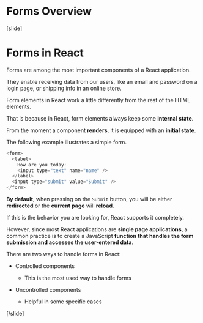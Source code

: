 # Forms Overview

[slide]

# Forms in React

Forms are among the most important components of a React application.

They enable receiving data from our users, like an email and password on a login page, or shipping info in an online store.

Form elements in React work a little differently from the rest of the HTML elements.

That is because in React, form elements always keep some **internal state**.

From the moment a component **renders**, it is equipped with an **initial state**.

The following example illustrates a simple form.

```js
<form>
  <label>
    How are you today:
    <input type="text" name="name" />
  </label>
  <input type="submit" value="Submit" />
</form>
```

**By default**, when pressing on the `Submit` button, you will be either **redirected** or the **current page** will **reload**.

If this is the behavior you are looking for, React supports it completely.

However, since most React applications are **single page applications**, a common practice is to create a JavaScript **function that handles the form submission and accesses the user-entered data**.

There are two ways to handle forms in React:

- Controlled components
  - This is the most used way to handle forms

- Uncontrolled components
  - Helpful in some specific cases

[/slide]
